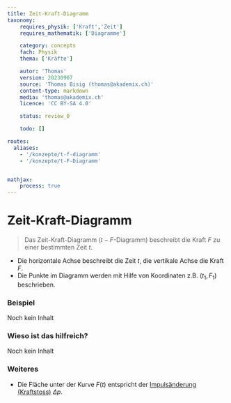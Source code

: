 ```yaml
---
title: Zeit-Kraft-Diagramm
taxonomy:
	requires_physik: ['Kraft','Zeit']
	requires_mathematik: ['Diagramme']

	category: concepts
	fach: Physik
	thema: ['Kräfte']

	autor: 'Thomas'
	version: 20230907
	source: 'Thomas Bisig (thomas@akademix.ch)'
	content-type: markdown
	media: 'thomas@akademix.ch'
	licence: 'CC BY-SA 4.0'

	status: review_0

	todo: []

routes:
  aliases:
    - '/konzepte/t-f-diagramm'
    - '/konzepte/t-F-Diagramm'


mathjax:
	process: true
---
```


# Zeit-Kraft-Diagramm

> Das Zeit-Kraft-Diagramm ($t-F$-Diagramm) beschreibt die Kraft $F$ zu einer bestimmten Zeit $t$.

- Die horizontale Achse beschreibt die Zeit $t$, die vertikale Achse die Kraft $F$.
- Die Punkte im Diagramm werden mit Hilfe von Koordinaten z.B. $(t_1,F_1)$ beschrieben.

### Beispiel
Noch kein Inhalt

### Wieso ist das hilfreich?
Noch kein Inhalt

### Weiteres
- Die Fläche unter der Kurve $F(t)$ entspricht der [Impulsänderung (Kraftstoss)](/konzepte/kraftstoss) $\Delta p$.